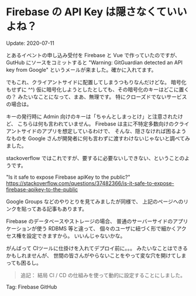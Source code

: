 Firebase の API Key は隠さなくていいよね？
=====

Update: 2020-07-11


とあるイベントの申し込み受付を Firebase と Vue で作っていたのですが、
GutHub にソースをコミットすると
"Warning: GitGuardian detected an API key from Google"
というメールが来ました。確かに入れてます。

でもこれ、クライアントサイドに配置してしまうつもりなんだけどな。
暗号化もせずに ^^)
仮に暗号化しようとしたとしても、その暗号化のキーはどこに置くの？
みたいなことになって、まあ、無理です。
特にクローズドでないサービスの場合は。

キーの発行時に Admin 向けのキーは「ちゃんとしまっとけ」と注意されたけど、
こちらは何も言われていません。
Firebase は主に不特定多数向けのクライアントサイドのアプリを想定しているわけで、
そんな、隠さなければ困るようなものを
Google さんが開発者に何も言わずに渡すわけないじゃないと調べてみました。

stackoverflow ではこれですが、要するに必要ないしできない、ということのようです。

"Is it safe to expose Firebase apiKey to the public?"
https://stackoverflow.com/questions/37482366/is-it-safe-to-expose-firebase-apikey-to-the-public

Google Groups などのやりとりを見てみましたが同様で、
上記のページへのリンクを貼ってある記事もあります。

Firebase のデータベースやストレージの場合、
普通のサーバーサイドのアプリケーションが使う RDBMS 等と違って、
個々のユーザに紐づく形で細かくアクセス権を設定できますから。
いいんじゃないかな。

がんばって CIツールに仕掛けを入れてデプロイ前に。。。
みたいなことはできるかもしれませんが、
世間の皆さんがやらないことをやって変な穴を開けてしまっても困るし。

> 追記： 結局 CI / CD の仕組みを使って動的に設定することにしました。

Tag: Firebase GitHub

